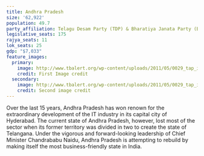 ```yaml
---
title: Andhra Pradesh
size: '62,922'
population: 49.7
party_affiliation: Telagu Desam Party (TDP) & Bharatiya Janata Party (BJP)
legislative_seats: 175
rajya_seats: 11
lok_seats: 25
gdp: "$7,033"
feature_images:
  primary:
    image: http://www.tbalert.org/wp-content/uploads/2011/05/0029_tap_india_2013.jpg
    credit: First Image credit
  secondary:
    image: http://www.tbalert.org/wp-content/uploads/2011/05/0029_tap_india_2013.jpg
    credit: Second image credit
---
```


Over the last 15 years, Andhra Pradesh has won renown for the extraordinary development of the IT industry in its capital city of Hyderabad. The current state of Andhra Pradesh, however, lost most of the sector when its former territory was divided in two to create the state of Telangana. Under the vigorous and forward-looking leadership of Chief Minister Chandrababu Naidu, Andhra Pradesh is attempting to rebuild by making itself the most business-friendly state in India.
